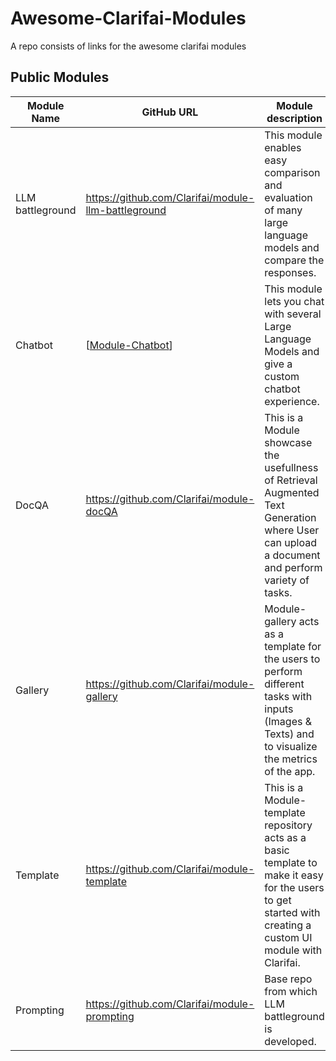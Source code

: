 # Awesome-Clarifai-Modules
A repo consists of links for the awesome clarifai modules 

## Public Modules
| **Module Name** | **GitHub URL** | **Module description** |
|------------------|----------|---------------------------|
| LLM battleground | https://github.com/Clarifai/module-llm-battleground | This module enables easy comparison and evaluation of many large language models and compare the responses. |
| Chatbot | [[Module-Chatbot](https://github.com/Clarifai/module-chatbot)] | This module lets you chat with several Large Language Models and give a custom chatbot experience. |
| DocQA | https://github.com/Clarifai/module-docQA| This is a Module showcase the usefullness of Retrieval Augmented Text Generation where User can upload a document and perform variety of tasks. |
| Gallery | https://github.com/Clarifai/module-gallery | Module-gallery acts as a template for the users to perform different tasks with inputs (Images & Texts) and to visualize the metrics of the app. |
| Template | https://github.com/Clarifai/module-template | This is a Module-template repository acts as a basic template to make it easy for the users to get started with creating a custom UI module with Clarifai. |
| Prompting | https://github.com/Clarifai/module-prompting | Base repo from which LLM battleground is developed. |



